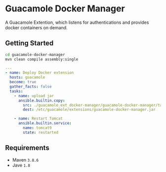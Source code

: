 # Guacamole Docker Manager

A Guacamole Extention, which listens for authentications and provides docker containers on demand.

## Getting Started

```sh
cd guacamole-docker-manager
mvn clean compile assembly:single
```

```yml
---
- name: Deploy Docker extension
  hosts: guacamole
  become: true
  gather_facts: false
  tasks:
    - name: upload jar
      ansible.builtin.copy:
        src: ./guacamole_ext_docker-manager/guacamole-docker-manager/target/guacamole-docker-manager-1.0-SNAPSHOT-jar-with-dependencies-and-exclude-classes.jar
        dest: /etc/guacamole/extensions/guacamole-docker-manager.jar

    - name: Restart Tomcat
      ansible.builtin.service:
        name: tomcat9
        state: restarted
```

## Requirements

- Maven `3.8.6`
- Jave `1.8`
